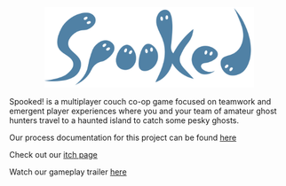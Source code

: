<p align="center">
  <img src="https://github.com/turnerdylan/Ghostbusters/blob/master/Ghostbusters/Documentation/Images/Spooked-logo-blue.png" width="75%">
</p>


Spooked! is a multiplayer couch co-op game focused on teamwork and emergent player experiences where you and your team of amateur ghost hunters travel to a haunted island to catch some pesky ghosts.


Our process documentation for this project can be found [here](https://github.com/turnerdylan/Ghostbusters/tree/master/Ghostbusters/Documentation)

Check out our [itch page](https://zspacesheikh.itch.io/spooked)

Watch our gameplay trailer [here](https://vimeo.com/542287767)
